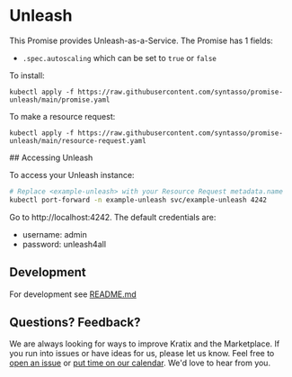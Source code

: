 # Unleash

This Promise provides Unleash-as-a-Service. The Promise has 1 fields:
* `.spec.autoscaling` which can be set to `true` or `false`


To install:
```
kubectl apply -f https://raw.githubusercontent.com/syntasso/promise-unleash/main/promise.yaml
```

To make a resource request:
```
kubectl apply -f https://raw.githubusercontent.com/syntasso/promise-unleash/main/resource-request.yaml
```

## Accessing Unleash

To access your Unleash instance:

```bash
# Replace <example-unleash> with your Resource Request metadata.name
kubectl port-forward -n example-unleash svc/example-unleash 4242
```

Go to http://localhost:4242. The default credentials are:

* username: admin
* password: unleash4all

## Development

For development see [README.md](./internal/README.md)

## Questions? Feedback?

We are always looking for ways to improve Kratix and the Marketplace. If you
run into issues or have ideas for us, please let us know. Feel free to [open an
issue](https://github.com/syntasso/kratix-marketplace/issues/new/choose) or
[put time on our calendar](https://www.syntasso.io/contact-us). We'd love to
hear from you.
